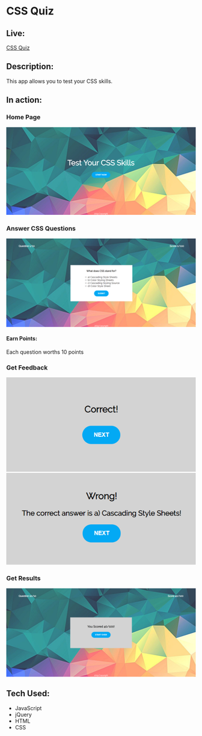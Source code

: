 # CSS Quiz

## Live: 
[CSS Quiz](https://alexandrakollarova.github.io/CSS-Quiz/)

## Description:
This app allows you to test your CSS skills.

## In action:

### Home Page
![alt text](images/visual1.png)

### Answer CSS Questions
![alt text](images/visual2.png)

#### Earn Points: 
Each question worths 10 points

### Get Feedback
![alt text](images/visual3.png)
![alt text](images/visual4.png)

### Get Results
![alt text](images/visual5.png)

## Tech Used:
* JavaScript
* jQuery
* HTML
* CSS


